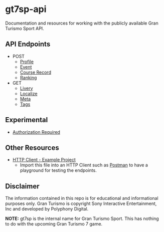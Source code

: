 # gt7sp-api
Documentation and resources for working with the publicly available Gran Turismo Sport API.

## API Endpoints
* POST
	* [Profile](Endpoints/profile.md)
	* [Event](Endpoints/event.md)
	* [Course Record](Endpoints/course_record.md)
	* [Ranking](Endpoints/ranking.md)
* GET
	* [Livery](Endpoints/livery.md)
	* [Localize](Endpoints/localize.md)
	* [Meta](Endpoints/meta.md)
	* [Tags](Endpoints/tags.md)

## Experimental
* [Authorization Required](Endpoints/authed_endpoints.md)

## Other Resources
* [HTTP Client - Example Project](GranTurismoSportAPI.json)
	* Import this file into an HTTP Client such as [Postman](https://www.postman.com) to have a playground for testing the endpoints.

## Disclaimer
The information contained in this repo is for educational and informational purposes only. Gran Turismo is copyright Sony Interactive Entertainment, Inc and developed by Polyphony Digital.

**NOTE:** gt7sp is the internal name for Gran Turismo Sport. This has nothing to do with the upcoming Gran Turismo 7 game.